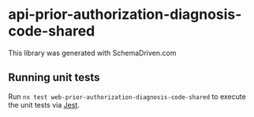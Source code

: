 
# api-prior-authorization-diagnosis-code-shared

This library was generated with SchemaDriven.com

## Running unit tests

Run `nx test web-prior-authorization-diagnosis-code-shared` to execute the unit tests via [Jest](https://jestjs.io).

